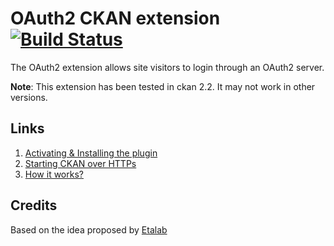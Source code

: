OAuth2 CKAN extension  [![Build Status](http://hercules.ls.fi.upm.es/jenkins/buildStatus/icon?job=ckan_oauth2)](http://hercules.ls.fi.upm.es/jenkins/job/ckan_oauth2/)
=====================

The OAuth2 extension allows site visitors to login through an OAuth2 server.

**Note**: This extension has been tested in ckan 2.2. It may not work in other versions.


Links
-------------------------

1. [Activating & Installing the plugin](https://github.com/conwetlab/ckanext-oauth2/wiki/Activating-and-Installing)
2. [Starting CKAN over HTTPs](https://github.com/conwetlab/ckanext-oauth2/wiki/Starting-CKAN-over-HTTPs)
3. [How it works?](https://github.com/conwetlab/ckanext-oauth2/wiki/How-it-works%3F)
 
Credits
-------
Based on the idea proposed by [Etalab](https://github.com/etalab/ckanext-oauth2)
